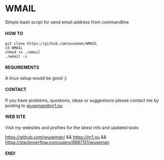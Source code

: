 # WMAIL

Simple bash script for send email address from commandline


#### HOW TO

    git clone https://github.com/wuseman/WMAIL
    cd WMAIL
    chmod +x ./wmail
    ./wmail -s

#### REQUIREMENTS

A linux setup would be good ;)

#### CONTACT 

If you have problems, questions, ideas or suggestions please contact me by posting to wuseman@nr1.nu

#### WEB SITE

Visit my websites and profiles for the latest info and updated tools

https://github.com/wuseman/ && https://nr1.nu && https://stackoverflow.com/users/9887151/wuseman

#### END!
